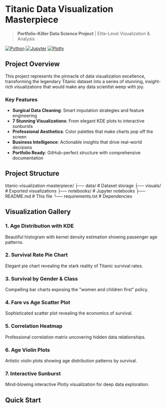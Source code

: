 # Titanic Data Visualization Masterpiece

> **Portfolio-Killer Data Science Project** | Elite-Level Visualization & Analysis

[![Python](https://img.shields.io/badge/Python-3.8+-blue.svg)](https://python.org)
[![Jupyter](https://img.shields.io/badge/Jupyter-Notebook-orange.svg)](https://jupyter.org)
[![Plotly](https://img.shields.io/badge/Plotly-Interactive-green.svg)](https://plotly.com)

## Project Overview

This project represents the pinnacle of data visualization excellence, transforming the legendary Titanic dataset into a series of stunning, insight-rich visualizations that would make any data scientist weep with joy.

### Key Features

- **Surgical Data Cleaning**: Smart imputation strategies and feature engineering
- **7 Stunning Visualizations**: From elegant KDE plots to interactive sunbursts
- **Professional Aesthetics**: Color palettes that make charts pop off the screen
- **Business Intelligence**: Actionable insights that drive real-world decisions
- **Portfolio Ready**: GitHub-perfect structure with comprehensive documentation

## Project Structure

titanic-visualization-masterpiece/
├── data/ # Dataset storage
├── visuals/ # Exported visualizations
├── notebooks/ # Jupyter notebooks
├── README.md # This file
└── requirements.txt # Dependencies



##  Visualization Gallery

### 1.  Age Distribution with KDE
Beautiful histogram with kernel density estimation showing passenger age patterns.

### 2.  Survival Rate Pie Chart
Elegant pie chart revealing the stark reality of Titanic survival rates.

### 3.  Survival by Gender & Class
Compelling bar charts exposing the "women and children first" policy.

### 4.  Fare vs Age Scatter Plot
Sophisticated scatter plot revealing the economics of survival.

### 5.  Correlation Heatmap
Professional correlation matrix uncovering hidden data relationships.

### 6.  Age Violin Plots
Artistic violin plots showing age distribution patterns by survival.

### 7.  Interactive Sunburst
Mind-blowing interactive Plotly visualization for deep data exploration.

##  Quick Start

